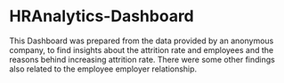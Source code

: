 # HRAnalytics-Dashboard
This Dashboard was prepared from the data provided by an anonymous company, to find insights about the attrition rate and employees and the reasons behind increasing attrition rate. There were some other findings also related to the employee employer relationship.
